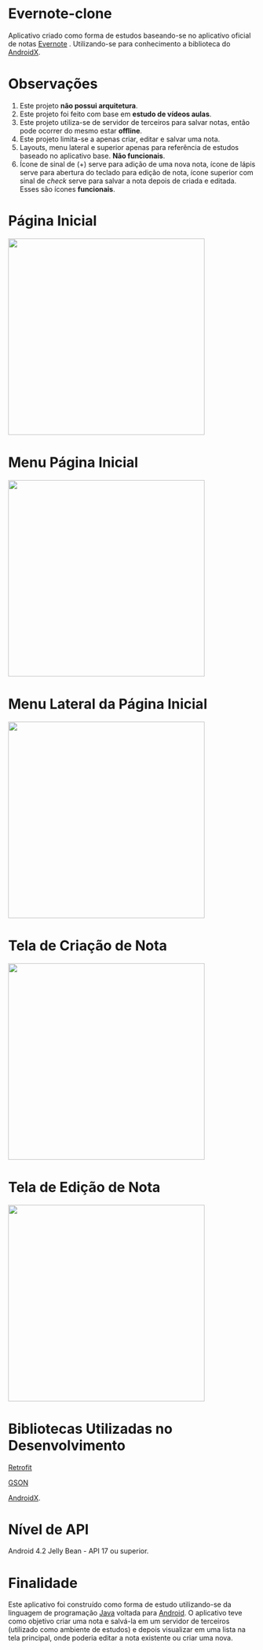 # Evernote-clone

Aplicativo criado como forma de estudos baseando-se no aplicativo oficial de notas [Evernote](https://evernote.com/intl/pt-br) . Utilizando-se para conhecimento a biblioteca do [AndroidX](https://developer.android.com/jetpack/androidx?gclid=Cj0KCQiA_rfvBRCPARIsANlV66OHugzaxwX5EP7hQ91rUP6QQ20iQsGjPex-IhqFwhGFGPALqjkc94caAko6EALw_wcB).

# Observações 

1. Este projeto **não possui arquitetura**. 
2. Este projeto foi feito com base em **estudo de vídeos aulas**.
3. Este projeto utiliza-se de servidor de terceiros para salvar notas, então pode ocorrer do mesmo estar **offline**.
4. Este projeto limita-se a apenas criar, editar e salvar uma nota.
5. Layouts, menu lateral e superior apenas para referência de estudos baseado no aplicativo base. **Não funcionais**.
6. Ícone de sinal de (+) serve para adição de uma nova nota, ícone de lápis serve para abertura do teclado para edição de nota, ícone superior com sinal de *check* serve para salvar a nota depois de criada e editada. Esses são ícones **funcionais**.


# Página Inicial


<img src="https://user-images.githubusercontent.com/39638014/70458811-a8a22480-1a91-11ea-9848-aca7994cfead.png" width="400">


# Menu Página Inicial


<img src="https://user-images.githubusercontent.com/39638014/70458825-b192f600-1a91-11ea-8028-d44077ec2f95.png" width="400">


# Menu Lateral da Página Inicial


<img src="https://user-images.githubusercontent.com/39638014/70458826-b192f600-1a91-11ea-9724-321f16a0d7f2.png" width="400">


# Tela de Criação de Nota


<img src="https://user-images.githubusercontent.com/39638014/70458824-b192f600-1a91-11ea-8ccd-098ce72a72ed.png" width="400">


# Tela de Edição de Nota


<img src="https://user-images.githubusercontent.com/39638014/70458827-b192f600-1a91-11ea-9404-6a78c51a5785.png" width="400">


# Bibliotecas Utilizadas no Desenvolvimento

[Retrofit](https://square.github.io/retrofit/)

[GSON](https://github.com/google/gson)

[AndroidX](https://developer.android.com/jetpack/androidx?gclid=Cj0KCQiA_rfvBRCPARIsANlV66OHugzaxwX5EP7hQ91rUP6QQ20iQsGjPex-IhqFwhGFGPALqjkc94caAko6EALw_wcB).


# Nível de API

Android 4.2 Jelly Bean - API 17 ou superior.

# Finalidade

Este aplicativo foi construído como forma de estudo utilizando-se da linguagem de programação [Java](https://docs.oracle.com/javase/8/docs/technotes/guides/language/index.html)
voltada para [Android](https://www.android.com/intl/pt-BR_br/gms/). O aplicativo teve como objetivo criar uma nota e salvá-la em um servidor de terceiros (utilizado como ambiente de estudos) e depois visualizar em uma lista na tela principal, onde poderia editar a nota existente ou criar uma nova.
